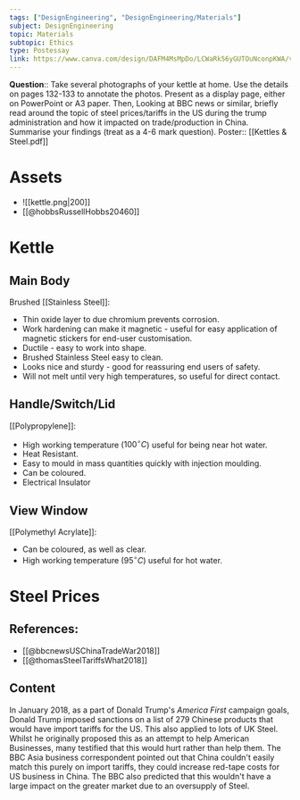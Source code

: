 ```yaml
---
tags: ["DesignEngineering", "DesignEngineering/Materials"]
subject: DesignEngineering
topic: Materials
subtopic: Ethics
type: Postessay
link: https://www.canva.com/design/DAFM4MsMpDo/LCWaRk56yGUTOuNconpKWA/view
---
```

**Question**:: Take several photographs of your kettle at home. Use the details on pages 132-133 to annotate the photos. Present as a display page, either on PowerPoint or A3 paper. Then, Looking at BBC news or similar, briefly read around the topic of steel prices/tariffs in the US during the trump administration and how it impacted on trade/production in China. Summarise your findings (treat as a 4-6 mark question).
Poster:: [[Kettles & Steel.pdf]]

# Assets
 - ![[kettle.png|200]]
 - [[@hobbsRussellHobbs20460]]

# Kettle
## Main Body
Brushed [[Stainless Steel]]:
 - Thin oxide layer to due chromium prevents corrosion.
 - Work hardening can make it magnetic - useful for easy application of magnetic stickers for end-user customisation.
 - Ductile - easy to work into shape.
 - Brushed Stainless Steel easy to clean.
 - Looks nice and sturdy - good for reassuring end users of safety.
 - Will not melt until very high temperatures, so useful for direct contact.

## Handle/Switch/Lid
[[Polypropylene]]:
 - High working temperature ($100^{\circ}C$) useful for being near hot water.
 - Heat Resistant.
 - Easy to mould in mass quantities quickly with injection moulding.
 - Can be coloured.
 - Electrical Insulator

## View Window
[[Polymethyl Acrylate]]:
 - Can be coloured, as well as clear.
 - High working temperature ($95^{\circ}C$) useful for hot water.


# Steel Prices
## References:
 - [[@bbcnewsUSChinaTradeWar2018]]
 - [[@thomasSteelTariffsWhat2018]]

## Content
In January 2018, as a part of Donald Trump's *America First* campaign goals, Donald Trump imposed sanctions on a list of 279 Chinese products that would have import tariffs for the US. This also applied to lots of UK Steel. 
Whilst he originally proposed this as an attempt to help American Businesses, many testified that this would hurt rather than help them.
The BBC Asia business correspondent pointed out that China couldn't easily match this purely on import tariffs, they could increase red-tape costs for US business in China.
The BBC also predicted that this wouldn't have a large impact on the greater market due to an oversupply of Steel.
